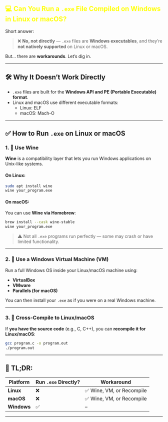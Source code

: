## <span style="color:yellow">💻 **Can You Run a `.exe` File Compiled on Windows in Linux or macOS?**</span>

Short answer:

> ❌ **No, not directly** — `.exe` files are **Windows executables**, and they’re **not natively supported** on Linux or macOS.

But… there are **workarounds**. Let’s dig in.

---

## 🛠️ **Why It Doesn’t Work Directly**

- `.exe` files are built for the **Windows API and PE (Portable Executable) format**.
- Linux and macOS use different executable formats:
  - Linux: ELF
  - macOS: Mach-O

---

## ✅ **How to Run `.exe` on Linux or macOS**

### 1. 🍷 **Use Wine**

**Wine** is a compatibility layer that lets you run Windows applications on Unix-like systems.

#### On Linux:

```bash
sudo apt install wine
wine your_program.exe
```

#### On macOS:

You can use **Wine via Homebrew**:

```bash
brew install --cask wine-stable
wine your_program.exe
```

> ⚠️ Not all `.exe` programs run perfectly — some may crash or have limited functionality.

---

### 2. 🧊 **Use a Windows Virtual Machine (VM)**

Run a full Windows OS inside your Linux/macOS machine using:

- **VirtualBox**
- **VMware**
- **Parallels (for macOS)**

You can then install your `.exe` as if you were on a real Windows machine.

---

### 3. 🐧 **Cross-Compile to Linux/macOS**

If **you have the source code** (e.g., C, C++), you can **recompile it for Linux/macOS**:

```bash
gcc program.c -o program.out
./program.out
```

---

## 🧠 TL;DR:

| Platform    | Run `.exe` Directly? | Workaround                |
| ----------- | -------------------- | ------------------------- |
| **Linux**   | ❌                   | ✅ Wine, VM, or Recompile |
| **macOS**   | ❌                   | ✅ Wine, VM, or Recompile |
| **Windows** | ✅                   | –                         |

---
